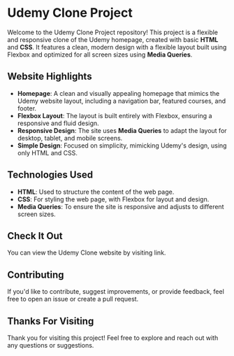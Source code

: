 # Udemy Clone Project

Welcome to the Udemy Clone Project repository! This project is a flexible and responsive clone of the Udemy homepage, created with basic **HTML** and **CSS**. It features a clean, modern design with a flexible layout built using Flexbox and optimized for all screen sizes using **Media Queries**.

## Website Highlights
- **Homepage**: A clean and visually appealing homepage that mimics the Udemy website layout, including a navigation bar, featured courses, and footer.
- **Flexbox Layout**: The layout is built entirely with Flexbox, ensuring a responsive and fluid design.
- **Responsive Design**: The site uses **Media Queries** to adapt the layout for desktop, tablet, and mobile screens.
- **Simple Design**: Focused on simplicity, mimicking Udemy's design, using only HTML and CSS.

## Technologies Used
- **HTML**: Used to structure the content of the web page.
- **CSS**: For styling the web page, with Flexbox for layout and design.
- **Media Queries**: To ensure the site is responsive and adjusts to different screen sizes.

## Check It Out
You can view the Udemy Clone website by visiting link.

## Contributing
If you'd like to contribute, suggest improvements, or provide feedback, feel free to open an issue or create a pull request.

## Thanks For Visiting
Thank you for visiting this project! Feel free to explore and reach out with any questions or suggestions.
